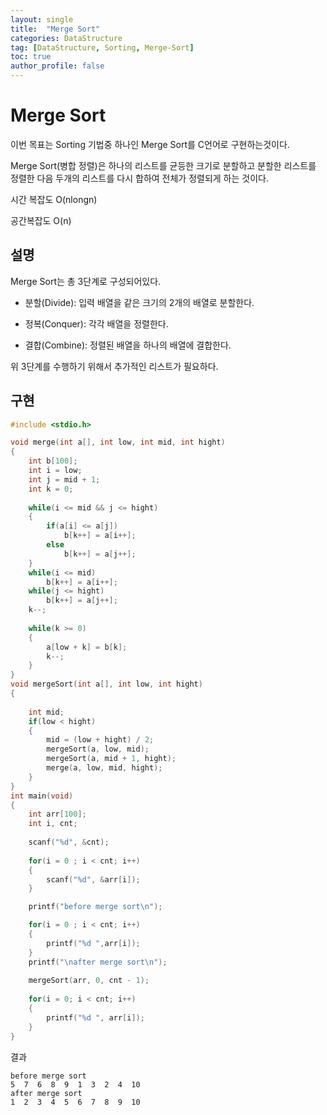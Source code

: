 ```yaml
---
layout: single
title:  "Merge Sort"
categories: DataStructure
tag: [DataStructure, Sorting, Merge-Sort]
toc: true
author_profile: false
---
```


# Merge Sort

이번 목표는 Sorting 기법중 하나인 Merge Sort를 C언어로 구현하는것이다.

Merge Sort(병합 정렬)은 하나의 리스트를 균등한 크기로 분할하고 분할한 리스트를 정렬한 다음 두개의 리스트를 다시 합하여 전체가 정렬되게 하는 것이다.

시간 복잡도 O(nlongn)

공간복잡도 O(n)

## 설명

Merge Sort는 총 3단계로 구성되어있다.

- 분할(Divide): 입력 배열을 같은 크기의 2개의 배열로 분할한다.
- 정복(Conquer): 각각 배열을 정렬한다.

- 결합(Combine): 정렬된 배열을 하나의 배열에 결합한다.

위 3단계를 수행하기 위해서 추가적인 리스트가 필요하다.


## 구현

```c
#include <stdio.h>

void merge(int a[], int low, int mid, int hight)   
{
	int b[100];
	int i = low;        
	int j = mid + 1;    
	int k = 0;          
	
	while(i <= mid && j <= hight)
	{
		if(a[i] <= a[j])        
			b[k++] = a[i++];
		else
			b[k++] = a[j++];
	}
	while(i <= mid)            
		b[k++] = a[i++];
	while(j <= hight)           
		b[k++] = a[j++];
	k--;
    
	while(k >= 0)               
	{
		a[low + k] = b[k];
		k--;
	}
}
void mergeSort(int a[], int low, int hight)    
{
	
	int mid;
	if(low < hight)
	{
		mid = (low + hight) / 2;
		mergeSort(a, low, mid);            
		mergeSort(a, mid + 1, hight);      
		merge(a, low, mid, hight);          
	}
}
int main(void)
{
	int arr[100];
	int i, cnt;        
	
	scanf("%d", &cnt);
	
	for(i = 0 ; i < cnt; i++)
	{
		scanf("%d", &arr[i]);
	}

	printf("before merge sort\n");

	for(i = 0 ; i < cnt; i++)
	{
		printf("%d ",arr[i]);
	}
	printf("\nafter merge sort\n");
    
	mergeSort(arr, 0, cnt - 1);    
	
    for(i = 0; i < cnt; i++)
	{
		printf("%d ", arr[i]);
	}
}

```

결과
```
before merge sort
5  7  6  8  9  1  3  2  4  10
after merge sort
1  2  3  4  5  6  7  8  9  10
```
